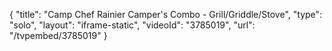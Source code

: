 {
    "title": "Camp Chef Rainier Camper's Combo - Grill\/Griddle\/Stove",
    "type": "solo",
    "layout": "iframe-static",
    "videoId": "3785019",
    "url": "\/tvpembed\/3785019"
}